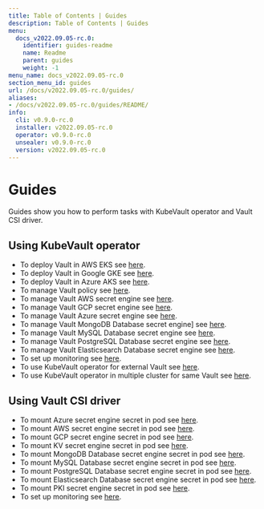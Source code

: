 ```yaml
---
title: Table of Contents | Guides
description: Table of Contents | Guides
menu:
  docs_v2022.09.05-rc.0:
    identifier: guides-readme
    name: Readme
    parent: guides
    weight: -1
menu_name: docs_v2022.09.05-rc.0
section_menu_id: guides
url: /docs/v2022.09.05-rc.0/guides/
aliases:
- /docs/v2022.09.05-rc.0/guides/README/
info:
  cli: v0.9.0-rc.0
  installer: v2022.09.05-rc.0
  operator: v0.9.0-rc.0
  unsealer: v0.9.0-rc.0
  version: v2022.09.05-rc.0
---
```


# Guides

Guides show you how to perform tasks with KubeVault operator and Vault CSI driver.

## Using KubeVault operator

- To deploy Vault in AWS EKS see [here](/docs/v2022.09.05-rc.0/guides/platforms/eks).
- To deploy Vault in Google GKE see [here](/docs/v2022.09.05-rc.0/guides/platforms/gke).
- To deploy Vault in Azure AKS see [here](/docs/v2022.09.05-rc.0/guides/platforms/aks).
- To manage Vault policy see [here](/docs/v2022.09.05-rc.0/guides/policy-management/overview).
- To manage Vault AWS secret engine see [here](/docs/v2022.09.05-rc.0/guides/secret-engines/aws/overview).
- To manage Vault GCP secret engine see [here](/docs/v2022.09.05-rc.0/guides/secret-engines/gcp/overview).
- To manage Vault Azure secret engine see [here](/docs/v2022.09.05-rc.0/guides/secret-engines/azure/overview).
- To manage Vault MongoDB Database secret engine] see [here](/docs/v2022.09.05-rc.0/guides/secret-engines/mongodb/overview).
- To manage Vault MySQL Database secret engine see [here](/docs/v2022.09.05-rc.0/guides/secret-engines/mysql/overview).
- To manage Vault PostgreSQL Database secret engine see [here](/docs/v2022.09.05-rc.0/guides/secret-engines/postgres/overview).
- To manage Vault Elasticsearch Database secret engine see [here](/docs/v2022.09.05-rc.0/guides/secret-engines/elasticsearch/overview).
- To set up monitoring see [here](/docs/v2022.09.05-rc.0/guides/monitoring/overview).
- To use KubeVault operator for external Vault see [here](/docs/v2022.09.05-rc.0/guides/platforms/external-vault).
- To use KubeVault operator in multiple cluster for same Vault see [here](/docs/v2022.09.05-rc.0/guides/platforms/multi-cluster-vault).

## Using Vault CSI driver

- To mount Azure secret engine secret in pod see [here](/docs/v2022.09.05-rc.0/guides/secret-engines/azure/csi-driver).
- To mount AWS secret engine secret in pod see [here](/docs/v2022.09.05-rc.0/guides/secret-engines/aws/csi-driver).
- To mount GCP secret engine secret in pod see [here](/docs/v2022.09.05-rc.0/guides/secret-engines/gcp/csi-driver).
- To mount KV secret engine secret in pod see [here](/docs/v2022.09.05-rc.0/guides/secret-engines/kv/csi-driver).
- To mount MongoDB Database secret engine secret in pod see [here](/docs/v2022.09.05-rc.0/guides/secret-engines/mongodb/csi-driver).
- To mount MySQL Database secret engine secret in pod see [here](/docs/v2022.09.05-rc.0/guides/secret-engines/mysql/csi-driver).
- To mount PostgreSQL Database secret engine secret in pod see [here](/docs/v2022.09.05-rc.0/guides/secret-engines/postgres/csi-driver).
- To mount Elasticsearch Database secret engine secret in pod see [here](/docs/v2022.09.05-rc.0/guides/secret-engines/elasticsearch/csi-driver).
- To mount PKI secret engine secret in pod see [here](/docs/v2022.09.05-rc.0/guides/secret-engines/pki/csi-driver).
- To set up monitoring see [here](/docs/v2022.09.05-rc.0/guides/monitoring/overview).
